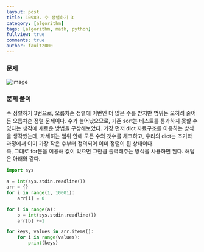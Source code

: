 ```yaml
---
layout: post
title: 10989. 수 정렬하기 3
category: [algorithm]
tags: [algorithm, math, python]
fullview: true
comments: true
author: fault2000
---
```

### 문제

![image](https://user-images.githubusercontent.com/73513005/151008378-c6aa464e-a4ae-40ae-a7ce-c6ef6cc170fa.png)

### 문제 풀이

수 정렬하기 3번으로, 오름차순 정렬에 이번엔 더 많은 수를 받지만 범위는 오히려 줄어든 오름차순 정렬 문제이다. 수가 늘어났으므로, 기존 sort는 테스트를 통과하지 못할 수 있다는 생각에 새로운 방법을 구상해보았다. 가장 먼저 dict 자료구조를 이용하는 방식을 생각했는데, 자세히는 범위 안에 모든 수의 갯수를 체크하고, 우리의 dict는 초기화 과정에서 이미 가장 작은 수부터 정의되어 이미 정렬이 된 상태이다.  
즉, 그대로 for문을 이용해 값이 있으면 그만큼 출력해주는 방식을 사용하면 된다. 해답은 아래와 같다.

```python
import sys

a = int(sys.stdin.readline())
arr = {}
for i in range(1, 10001):
    arr[i] = 0

for i in range(a):
    b = int(sys.stdin.readline())
    arr[b] +=1

for keys, values in arr.items():
    for i in range(values):
        print(keys)
```
